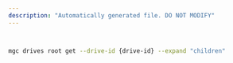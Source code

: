 ```yaml
---
description: "Automatically generated file. DO NOT MODIFY"
---
```


```bash


mgc drives root get --drive-id {drive-id} --expand "children"

```